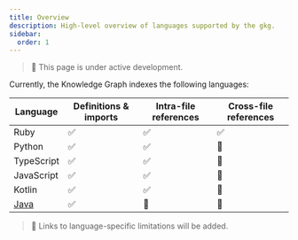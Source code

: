 ```yaml
---
title: Overview
description: High-level overview of languages supported by the gkg.
sidebar:
  order: 1
---
```


> 🚧 This page is under active development.

Currently, the Knowledge Graph indexes the following languages:

| Language          | Definitions & imports | Intra-file references | Cross-file references |
| ----------------- | --------------------- | --------------------- | --------------------- |
| Ruby              | ✅                    | ✅                    | ✅                    |
| Python            | ✅                    | ✅                    | 🚧                    |
| TypeScript        | ✅                    | ✅                    | 🚧                    |
| JavaScript        | ✅                    | ✅                    | 🚧                    |
| Kotlin            | ✅                    | ✅                    | 🚧                    |
| [Java](./java.md) | ✅                    | 🚧                    | 🚧                    |

> 🚧 Links to language-specific limitations will be added.
